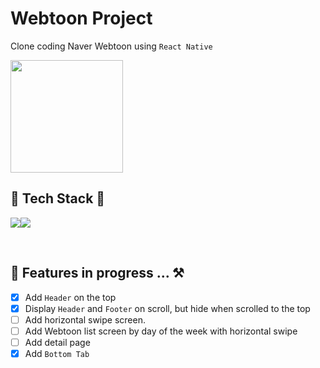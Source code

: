 # Webtoon Project
Clone coding Naver Webtoon using `React Native`

<!--  Click to check out 👉 (https://yooni-shoppy.netlify.app/)-->
<img width="180" src="https://user-images.githubusercontent.com/118039042/228502228-374317f9-6f70-4cc5-ba64-a2431f0f08de.png" />

<br/>

## 🫧 Tech Stack 🫧

<img src="https://img.shields.io/badge/React Native-61DAFB?style=for-the-badge&logo=React&logoColor=white"/><img src="https://img.shields.io/badge/Typescript-3178C6?style=for-the-badge&logo=typescript&logoColor=white"/>

<br/>

## 🫧 Features in progress ... ⚒️ 
<!-- <img width="50%" src="https://user-images.githubusercontent.com/118039042/224942835-433a3ef1-d329-4fc8-8031-ae9d7f4315ee.png"> -->

- [X] Add `Header` on the top
- [X] Display `Header` and `Footer` on scroll, but hide when scrolled to the top
- [ ] Add horizontal swipe screen.
- [ ] Add Webtoon list screen by day of the week with horizontal swipe
- [ ] Add detail page
- [X] Add `Bottom Tab`

<br/>

<!-- ## 🫧 Things for improvement 🫧 -->


